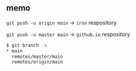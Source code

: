 ## memo

`git push -u origin main` -> `iron` respository

`git push -u master main` -> `github.io` respository

```bash
$ git branch -a
* main
  remotes/master/main
  remotes/origin/main
```

